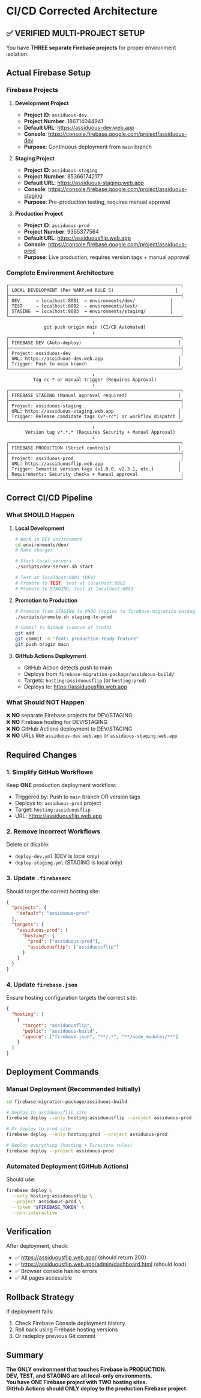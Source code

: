 # CI/CD Corrected Architecture

## ✅ VERIFIED MULTI-PROJECT SETUP

You have **THREE separate Firebase projects** for proper environment isolation.

## Actual Firebase Setup

### Firebase Projects

1. **Development Project**
   - **Project ID**: `assiduous-dev`
   - **Project Number**: 186714044941
   - **Default URL**: https://assiduous-dev.web.app
   - **Console**: https://console.firebase.google.com/project/assiduous-dev
   - **Purpose**: Continuous deployment from `main` branch

2. **Staging Project**
   - **Project ID**: `assiduous-staging`
   - **Project Number**: 853661742177
   - **Default URL**: https://assiduous-staging.web.app
   - **Console**: https://console.firebase.google.com/project/assiduous-staging
   - **Purpose**: Pre-production testing, requires manual approval

3. **Production Project**
   - **Project ID**: `assiduous-prod`
   - **Project Number**: 9355377564
   - **Default URL**: https://assiduousflip.web.app
   - **Console**: https://console.firebase.google.com/project/assiduous-prod
   - **Purpose**: Live production, requires version tags + manual approval

### Complete Environment Architecture

```
┌────────────────────────────────────────────────────────────────┐
│ LOCAL DEVELOPMENT (Per WARP.md RULE 5)                       │
├────────────────────────────────────────────────────────────────┤
│ DEV      → localhost:8081  → environments/dev/             │
│ TEST     → localhost:8082  → environments/test/            │
│ STAGING  → localhost:8083  → environments/staging/         │
└────────────────────────────────────────────────────────────────┘
                                ↓
              git push origin main (CI/CD Automated)
                                ↓
┌────────────────────────────────────────────────────────────────┐
│ FIREBASE DEV (Auto-deploy)                                    │
├────────────────────────────────────────────────────────────────┤
│ Project: assiduous-dev                                         │
│ URL: https://assiduous-dev.web.app                            │
│ Trigger: Push to main branch                                  │
└────────────────────────────────────────────────────────────────┘
                                ↓
          Tag rc-* or manual trigger (Requires Approval)
                                ↓
┌────────────────────────────────────────────────────────────────┐
│ FIREBASE STAGING (Manual approval required)                   │
├────────────────────────────────────────────────────────────────┤
│ Project: assiduous-staging                                     │
│ URL: https://assiduous-staging.web.app                        │
│ Trigger: Release candidate tags (v*-rc*) or workflow_dispatch │
└────────────────────────────────────────────────────────────────┘
                                ↓
       Version tag v*.*.* (Requires Security + Manual Approval)
                                ↓
┌────────────────────────────────────────────────────────────────┐
│ FIREBASE PRODUCTION (Strict controls)                         │
├────────────────────────────────────────────────────────────────┤
│ Project: assiduous-prod                                        │
│ URL: https://assiduousflip.web.app                            │
│ Trigger: Semantic version tags (v1.0.0, v2.3.1, etc.)         │
│ Requirements: Security checks + Manual approval                │
└────────────────────────────────────────────────────────────────┘
```

## Correct CI/CD Pipeline

### What SHOULD Happen

1. **Local Development**
   ```bash
   # Work in DEV environment
   cd environments/dev/
   # Make changes
   
   # Start local servers
   ./scripts/dev-server.sh start
   
   # Test at localhost:8081 (DEV)
   # Promote to TEST, test at localhost:8082
   # Promote to STAGING, test at localhost:8083
   ```

2. **Promotion to Production**
   ```bash
   # Promote from STAGING to PROD (copies to firebase-migration-package/)
   ./scripts/promote.sh staging-to-prod
   
   # Commit to GitHub (source of truth)
   git add .
   git commit -m "feat: production-ready feature"
   git push origin main
   ```

3. **GitHub Actions Deployment**
   - GitHub Action detects push to main
   - Deploys from `firebase-migration-package/assiduous-build/`
   - Targets: `hosting:assiduousflip` (or `hosting:prod`)
   - Deploys to: https://assiduousflip.web.app

### What Should NOT Happen

❌ **NO** separate Firebase projects for DEV/STAGING  
❌ **NO** Firebase hosting for DEV/STAGING  
❌ **NO** GitHub Actions deployment to DEV/STAGING  
❌ **NO** URLs like `assiduous-dev.web.app` or `assiduous-staging.web.app`

## Required Changes

### 1. Simplify GitHub Workflows

Keep **ONE** production deployment workflow:
- Triggered by: Push to `main` branch OR version tags
- Deploys to: `assiduous-prod` project
- Target: `hosting:assiduousflip`
- URL: https://assiduousflip.web.app

### 2. Remove Incorrect Workflows

Delete or disable:
- `deploy-dev.yml` (DEV is local only)
- `deploy-staging.yml` (STAGING is local only)

### 3. Update `.firebaserc`

Should target the correct hosting site:
```json
{
  "projects": {
    "default": "assiduous-prod"
  },
  "targets": {
    "assiduous-prod": {
      "hosting": {
        "prod": ["assiduous-prod"],
        "assiduousflip": ["assiduousflip"]
      }
    }
  }
}
```

### 4. Update `firebase.json`

Ensure hosting configuration targets the correct site:
```json
{
  "hosting": [
    {
      "target": "assiduousflip",
      "public": "assiduous-build",
      "ignore": ["firebase.json", "**/.*", "**/node_modules/**"]
    }
  ]
}
```

## Deployment Commands

### Manual Deployment (Recommended Initially)

```bash
cd firebase-migration-package/assiduous-build

# Deploy to assiduousflip site
firebase deploy --only hosting:assiduousflip --project assiduous-prod

# Or deploy to prod site
firebase deploy --only hosting:prod --project assiduous-prod

# Deploy everything (hosting + Firestore rules)
firebase deploy --project assiduous-prod
```

### Automated Deployment (GitHub Actions)

Should use:
```bash
firebase deploy \
  --only hosting:assiduousflip \
  --project assiduous-prod \
  --token "$FIREBASE_TOKEN" \
  --non-interactive
```

## Verification

After deployment, check:
- ✅ https://assiduousflip.web.app/ (should return 200)
- ✅ https://assiduousflip.web.app/admin/dashboard.html (should load)
- ✅ Browser console has no errors
- ✅ All pages accessible

## Rollback Strategy

If deployment fails:
1. Check Firebase Console deployment history
2. Roll back using Firebase hosting versions
3. Or redeploy previous Git commit

## Summary

**The ONLY environment that touches Firebase is PRODUCTION.**  
**DEV, TEST, and STAGING are all local-only environments.**  
**You have ONE Firebase project with TWO hosting sites.**  
**GitHub Actions should ONLY deploy to the production Firebase project.**
